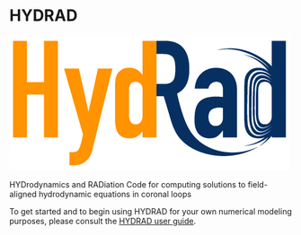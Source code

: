 # HYDRAD

![hydrad log](hydrad-logo.png)

HYDrodynamics and RADiation Code for computing solutions to field-aligned hydrodynamic equations in coronal loops

To get started and to begin using HYDRAD for your own numerical modeling purposes, please consult the [HYDRAD user guide][1].

[1]: HYDRAD_User_Guide(03_20_2021).pdf
